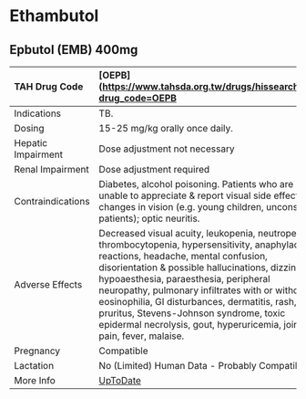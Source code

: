 # Ethambutol

## Epbutol (EMB) 400mg

| TAH Drug Code      | [OEPB](https://www.tahsda.org.tw/drugs/hissearch.php?drug_code=OEPB                                                                                                                                                                                                                                                                                                                                                                                         |
|:-------------------|:------------------------------------------------------------------------------------------------------------------------------------------------------------------------------------------------------------------------------------------------------------------------------------------------------------------------------------------------------------------------------------------------------------------------------------------------------------|
| Indications        | TB.                                                                                                                                                                                                                                                                                                                                                                                                                                                         |
| Dosing             | 15-25 mg/kg orally once daily.                                                                                                                                                                                                                                                                                                                                                                                                                              |
| Hepatic Impairment | Dose adjustment not necessary                                                                                                                                                                                                                                                                                                                                                                                                                               |
| Renal Impairment   | Dose adjustment required                                                                                                                                                                                                                                                                                                                                                                                                                                    |
| Contraindications  | Diabetes, alcohol poisoning. Patients who are unable to appreciate & report visual side effects or changes in vision (e.g. young children, unconscious patients); optic neuritis.                                                                                                                                                                                                                                                                           |
| Adverse Effects    | Decreased visual acuity, leukopenia, neutropenia, thrombocytopenia, hypersensitivity, anaphylactoid reactions, headache, mental confusion, disorientation & possible hallucinations, dizziness, hypoaesthesia, paraesthesia, peripheral neuropathy, pulmonary infiltrates with or without eosinophilia, GI disturbances, dermatitis, rash, pruritus, Stevens-Johnson syndrome, toxic epidermal necrolysis, gout, hyperuricemia, joint pain, fever, malaise. |
| Pregnancy          | Compatible                                                                                                                                                                                                                                                                                                                                                                                                                                                  |
| Lactation          | No (Limited) Human Data - Probably Compatible                                                                                                                                                                                                                                                                                                                                                                                                               |
| More Info          | [UpToDate](https://www.uptodate.com/contents/ethambutol-drug-information)                                                                                                                                                                                                                                                                                                                                                                                   |

